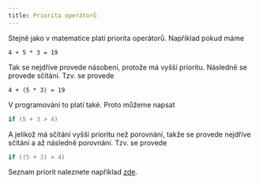 ```yaml
---
title: Priorita operátorů
---
```


Stejně jako v matematice platí priorita operátorů. Například pokud máme

```
4 + 5 * 3 = 19
```

Tak se nejdříve provede násobení, protože má vyšší prioritu. Následně se provede sčítání. Tzv. se provede

```
4 + (5 * 3) = 19
```

V programování to platí také. Proto můžeme napsat

```c
if (5 + 3 > 4)
```

A jelikož má sčítání vyšší prioritu než porovnání, takže se provede nejdříve sčítání a až následně porovnání. Tzv. se provede

```c
if ((5 + 3) > 4)
```


Seznam priorit naleznete například [zde](https://devdocs.io/c/language/operator_precedence).

